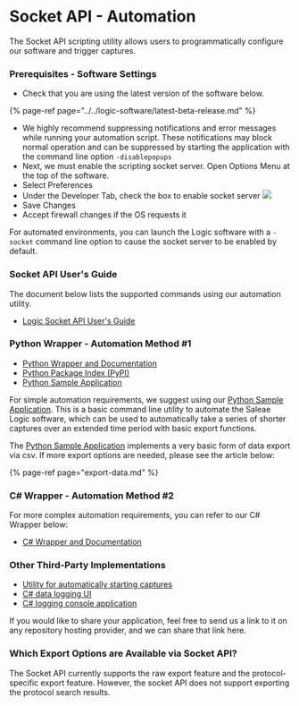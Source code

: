 # Socket API - Automation

The Socket API scripting utility allows users to programmatically configure our software and trigger captures.

### Prerequisites - Software Settings

* Check that you are using the latest version of the software below.

{% page-ref page="../../logic-software/latest-beta-release.md" %}

* We highly recommend suppressing notifications and error messages while running your automation script. These notifications may block normal operation and can be suppressed by starting the application with the command line option `-disablepopups` 
* Next, we must enable the scripting socket server. Open Options Menu at the top of the software.
* Select Preferences
* Under the Developer Tab, check the box to enable socket server  ![](https://trello-attachments.s3.amazonaws.com/5615390cb22fd44d4ccedc6f/396x306/67677307eaf2bd57d85b18c834c92149/check_box.png)
* Save Changes
* Accept firewall changes if the OS requests it

For automated environments, you can launch the Logic software with a `-socket` command line option to cause the socket server to be enabled by default.

### Socket API User's Guide

The document below lists the supported commands using our automation utility.

* [Logic Socket API User's Guide](https://github.com/saleae/SaleaeSocketApi/blob/master/Doc/Logic%20Socket%20API%20Users%20Guide.md)

### Python Wrapper - Automation Method \#1

* [Python Wrapper and Documentation](https://github.com/ppannuto/python-saleae)
* [Python Package Index \(PyPI\)](https://pypi.org/project/saleae/)
* [Python Sample Application](https://github.com/saleae/python-saleae-cli)

For simple automation requirements, we suggest using our [Python Sample Application](https://github.com/saleae/python-saleae-cli). This is a basic command line utility to automate the Saleae Logic software, which can be used to automatically take a series of shorter captures over an extended time period with basic export functions.

The [Python Sample Application](https://github.com/saleae/python-saleae-cli) implements a very basic form of data export via csv. If more export options are needed, please see the article below:

{% page-ref page="export-data.md" %}

### C\# Wrapper - Automation Method \#2

For more complex automation requirements, you can refer to our C\# Wrapper below:

* [C\# Wrapper and Documentation](https://github.com/saleae/SaleaeSocketApi)

### Other Third-Party Implementations

* [Utility for automatically starting captures](https://discuss.saleae.com/t/trigger-capture-from-command-line/297)
* [C\# data logging UI](https://github.com/quarkng/SaleaeLogger)
* [C\# logging console application](https://github.com/DuckPaddle/LumberJack-for-Saleae)

If you would like to share your application, feel free to send us a link to it on any repository hosting provider, and we can share that link here.

### Which Export Options are Available via Socket API?

The Socket API currently supports the raw export feature and the protocol-specific export feature. However, the socket API does not support exporting the protocol search results.

